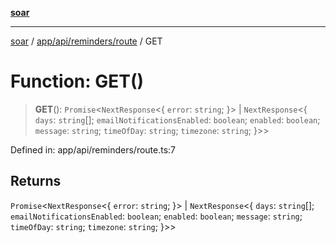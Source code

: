 [**soar**](../../../../../README.md)

***

[soar](../../../../../modules.md) / [app/api/reminders/route](../README.md) / GET

# Function: GET()

> **GET**(): `Promise`\<`NextResponse`\<\{ `error`: `string`; \}\> \| `NextResponse`\<\{ `days`: `string`[]; `emailNotificationsEnabled`: `boolean`; `enabled`: `boolean`; `message`: `string`; `timeOfDay`: `string`; `timezone`: `string`; \}\>\>

Defined in: app/api/reminders/route.ts:7

## Returns

`Promise`\<`NextResponse`\<\{ `error`: `string`; \}\> \| `NextResponse`\<\{ `days`: `string`[]; `emailNotificationsEnabled`: `boolean`; `enabled`: `boolean`; `message`: `string`; `timeOfDay`: `string`; `timezone`: `string`; \}\>\>
